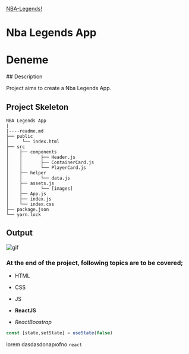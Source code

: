 [NBA-Legends!](https://nba-legends-app-01.netlify.app)


# Nba Legends App
<h1>Deneme</h1>
## Description

Project aims to create a Nba Legends App.

## Project Skeleton

```
NBA Legends App
|
|----readme.md         
├── public
│     └── index.html
├── src
│    ├── components
│    │       ├── Header.js
│    │       ├── ContainerCard.js
│    │       └── PlayerCard.js
│    ├── helper
│    │       └── data.js
│    ├── assets.js
│    │       └── [images]
│    ├── App.js
│    ├── index.js
│    └── index.css
├── package.json
└── yarn.lock
```
## Output


![gif](./nba-legends.gif)

### At the end of the project, following topics are to be covered;

- HTML

- CSS

- JS

- **ReactJS**

- *ReactBoostrap*



```jsx
const [state,setState] = useState(false)
```
lorem dasdasdonapıofno `react`


